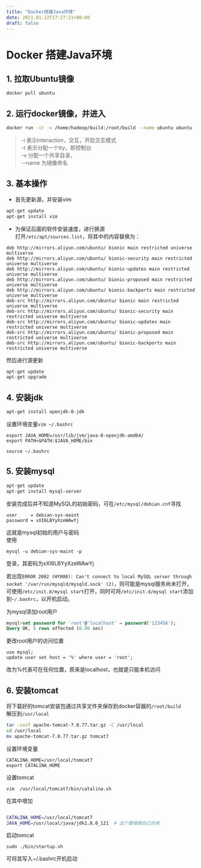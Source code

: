 ```yaml
---
title: "Docker搭建Java环境"
date: 2021-01-22T17:27:21+08:00
draft: false
---
```

# Docker 搭建Java环境

## 1. 拉取Ubuntu镜像

```bash
docker pull ubuntu
```

## 2. 运行docker镜像，并进入

```bash
docker run -it -v /home/hadoop/build:/root/build --name ubuntu ubuntu
```
> -i 表示Interaction，交互，开启交互模式  
-t 表示分配一个tty，即控制台   
-v 分配一个共享目录，  
--name 为镜像命名  

## 3. 基本操作

* 首先更新源，并安装vim
```bash
apt-get update
apt-get install vim
```

* 为保证后面的软件安装速度，进行换源  
打开```/etc/apt/sources.list```，将其中的内容替换为：
```
deb http://mirrors.aliyun.com/ubuntu/ bionic main restricted universe multiverse
deb http://mirrors.aliyun.com/ubuntu/ bionic-security main restricted universe multiverse
deb http://mirrors.aliyun.com/ubuntu/ bionic-updates main restricted universe multiverse
deb http://mirrors.aliyun.com/ubuntu/ bionic-proposed main restricted universe multiverse
deb http://mirrors.aliyun.com/ubuntu/ bionic-backports main restricted universe multiverse
deb-src http://mirrors.aliyun.com/ubuntu/ bionic main restricted universe multiverse
deb-src http://mirrors.aliyun.com/ubuntu/ bionic-security main restricted universe multiverse
deb-src http://mirrors.aliyun.com/ubuntu/ bionic-updates main restricted universe multiverse
deb-src http://mirrors.aliyun.com/ubuntu/ bionic-proposed main restricted universe multiverse
deb-src http://mirrors.aliyun.com/ubuntu/ bionic-backports main restricted universe multiverse
```

然后进行源更新
```bash
apt-get update
apt-get upgrade
```

## 4. 安装jdk

```bash
apt-get install openjdk-8-jdk
```
设置环境变量```vim ~/.bashrc```   
```
export JAVA_HOME=/usr/lib/jvm/java-8-openjdk-amd64/
export PATH=$PATH:$JAVA_HOME/bin
```

```
source ~/.bashrc
```

## 5. 安装mysql

```bash
apt-get update
apt-get install mysql-server
```

安装完成后并不知道MySQL的初始密码，可在```/etc/mysql/debian.cnf```寻找
```
user     = debian-sys-maint
password = xXI6LBYyXzeWAwYj
```
这就是mysql初始的用户与密码  
使用
```
mysql -u debian-sys-maint -p
```
登录，其密码为xXI6LBYyXzeWAwYj

若出现```ERROR 2002 (HY000): Can't connect to local MySQL server through socket '/var/run/mysqld/mysqld.sock' (2)```，则可能是mysql服务尚未打开，可使用```/etc/init.d/mysql start```打开，同时可将```/etc/init.d/mysql start```添加到```~/.bashrc```，以开机启动。

为mysql添加root用户  
```sql
mysql>set password for 'root'@'localhost' = password('123456');
Query OK, 0 rows affected (0.00 sec)
```

更改root用户的访问位置
```
use mysql;
update user set host = '%' where user = 'root';
```
改为%代表可在任何位置，原来是localhost，也就是只能本机访问

## 6. 安装tomcat

将下载好的tomcat安装包通过共享文件夹保存到docker容器的```/root/build```  
解压到```/usr/local```
```bash
tar -zxvf apache-tomcat-7.0.77.tar.gz -C /usr/local
cd /usr/local
mv apache-tomcat-7.0.77.tar.gz tomcat7
```

设置环境变量
```
CATALINA_HOME=/usr/local/tomcat7
export CATALINA_HOME
```

设置tomcat
```
vim  /usr/local/tomcat7/bin/catalina.sh
```
在其中增加
```bash

CATALINA_HOME=/usr/local/tomcat7
JAVA_HOME=/usr/local/java/jdk1.8.0_121  # 这个要根据自己的来
```

启动tomcat
```
sudo ./bin/startup.sh
```
可将其写入~/.bashrc开机启动
